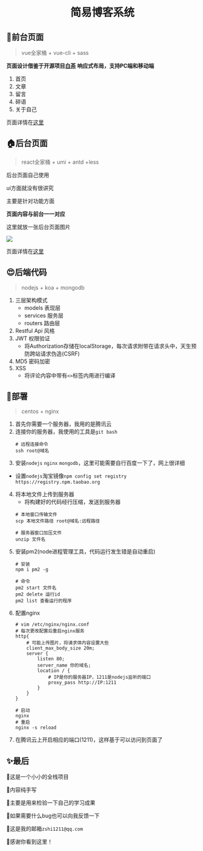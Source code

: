 # <div align="center">简易博客系统</div>

## 🌳前台页面
> vue全家桶 + vue-cli + sass

**页面设计借鉴于开源项目[白茶](https://raindays.cn/)**
**响应式布局，支持PC端和移动端**

1. 首页
2. 文章
3. 留言
4. 碎语
5. 关于自己

页面详情在[这里](http://www.shiisme.top/)

## 🏠后台页面
> react全家桶 + umi + antd +less

后台页面自己使用

ui方面就没有很讲究

主要是针对功能方面

**页面内容与前台一一对应**

这里就放一张后台页面图片

<img src="http://shiisme.top/upload/file.1613706433451.png">

页面详情在[这里](http://www.shiisme.top/admin)


## 😍后端代码
> nodejs + koa + mongodb

1. 三层架构模式
     - models 表现层
     - services 服务层
     - routers 路由层
2. Restful Api 风格
3. JWT 权限验证
   - 将Authorization存储在localStorage，每次请求附带在请求头中，天生预防跨站请求伪造(CSRF)
4.  MD5 密码加密
5. XSS 
    - 将评论内容中带有`<>`标签内用进行编译

## 👏部署
> centos + nginx

1. 首先你需要一个服务器，我用的是腾讯云
2. 连接你的服务器，我使用的工具是`git bash`
     ```shell
    # 远程连接命令
    ssh root@域名
    ```
3. 安装`nodejs` `nginx` `mongodb`，这里可能需要自行百度一下了，网上很详细
 - 设置`nodejs`淘宝镜像`npm config set registry https://registry.npm.taobao.org`
4. 将本地文件上传到服务器
    - 将构建好的代码经行压缩，发送到服务器
    ```shell
    # 本地窗口传输文件 
    scp 本地文件路径 root@域名:远程路径

    # 服务器窗口加压文件
    unzip 文件名
    ```
5. 安装pm2(node进程管理工具，代码运行发生错是自动重启)
    ```shell
    # 安装
    npm i pm2 -g

    # 命令
    pm2 start 文件名
    pm2 delete 运行id
    pm2 list 查看运行的程序
    ```
6. 配置nginx
    ```nginx
    # vim /etc/nginx/nginx.conf
    # 每次更改配置后重启nginx服务
    http{
        # 可能上传图片，将请求体内容设置大些
        client_max_body_size 20m;
        server {
            listen 80;
            server_name 你的域名;
            location / {
                # IP是你的服务器IP，1211是nodejs监听的端口
                proxy_pass http://IP:1211
            }
        }
    }
    ```
    ```shell
    # 启动
    nginx
    # 重启
    nginx -s reload
    ```
7. 在腾讯云上开启相应的端口(1211)，这样基于可以访问到页面了

## ✨最后
🐖这是一个小小的全栈项目

🐂内容纯手写

🌽主要是用来检验一下自己的学习成果

🍎如果需要什么bug也可以向我反馈一下

🛴这是我的邮箱`zshi1211@qq.com`

🚗感谢你看到这里！





